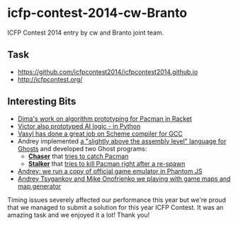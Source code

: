 icfp-contest-2014-cw-Branto 
===========================

ICFP Contest 2014 entry by cw and Branto joint team.

Task
----

  * https://github.com/icfpcontest2014/icfpcontest2014.github.io
  * http://icfpcontest.org/

Interesting Bits
----------------

 * [Dima's work on algorithm prototyping for Pacman in Racket][1]
 * [Victor also prototyped AI logic - in Python][2]
 * [Vasyl has done a great job on Scheme compiler for GCC][3]
 * Andrey implemented [a "slightly above the assembly level" language for Ghosts][4] and developed two Ghost programs:
      * [**Chaser**][5] that [tries to catch Pacman][6]
      * [**Stalker**][7] that [tries to kill Pacman right after a re-spawn][8]
 * [Andrey: we run a copy of official game emulator in Phantom JS][9]
 * [Andrey Tsygankov and Mike Onofrienko we playing with game maps and map generator][10]

Timing issues severely affected our performance this year but we're proud that we managed to submit a solution for this year ICFP Contest. It was an amazing task and we enjoyed it a lot! Thank you!

  [1]: https://github.com/listochkin/icfp-contest-2014-cw-Branto/tree/master/code/lisp
  [2]: https://github.com/listochkin/icfp-contest-2014-cw-Branto/tree/master/python-model-tests
  [3]: https://github.com/listochkin/icfp-contest-2014-cw-Branto/blob/master/code/src/Scheme2asm/index.js
  [4]: https://github.com/listochkin/icfp-contest-2014-cw-Branto/blob/master/code/src/ghc/compiler.js
  [5]: https://github.com/listochkin/icfp-contest-2014-cw-Branto/blob/master/solution/ghost0.ghc
  [6]: https://github.com/listochkin/icfp-contest-2014-cw-Branto/blob/197968de79bd95e8136a2c94415389939eaaeb17/code/test/ghc/test.js#L62
  [7]: https://github.com/listochkin/icfp-contest-2014-cw-Branto/blob/master/solution/ghost1.ghc
  [8]: https://github.com/listochkin/icfp-contest-2014-cw-Branto/blob/9d58b7393f50cf745906a13c26bd35642c1e4a55/code/test/ghc/test.js#L60
  [9]: https://github.com/listochkin/icfp-contest-2014-cw-Branto/tree/master/code/src/emulator
  [10]: https://github.com/listochkin/icfp-contest-2014-cw-Branto/tree/master/code/map_generator
